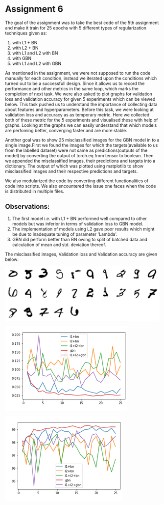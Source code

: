 # Assignment 6 

The goal of the assignment was to take the best code of the 5th assignment and make it train for 25 epochs with 5 different types of regularization techniques given as:

1. with L1 + BN
2. with L2 + BN
3. with L1 and L2 with BN
4. with GBN
5. with L1 and L2 with GBN

As mentioned in the assignment, we were not supposed to run the code manually for each condition, instead we iterated upon the conditions which turned out to be a successfull design.
Since it allows us to record the performance and  other metrics in the same loop, which marks the completion of next task.
We were also asked to plot graphs for validation loss and validation accuracy for given 5 experiments which can be viewed below.
This task pushed us to understand the importance of collecting data about features and hyperparameters. Before this task, we were looking at validation loss and accuracy as 
as temporary metric. Here we collected both of these metric for the 5 experiments and visualised these with help of graphs.
Looking at the graphs we can easily understand that which models are perfoming better, converging faster and are more stable. 


Another goal was to show 25 misclassified images for the GBN model in to a single image.First we found the images for which the targets(available to us from the labelled dataset)
were not same as predictions(outputs of the model) by converting the output of torch.eq from tensor to boolean. Then we appended the misclassified images, their predictions and 
targets into a dictionary. The output of which was plotted using matplotlib to show misclassified images and their respective predictions and targets.

We also modularized the code by converting different functionalities of code into scripts. We also encountered the issue one faces when the code is distributed in multiple files.


## Observations:
1. The first model i.e. with L1 + BN performed well compared to other models but was inferior in terms of validation loss to GBN model.
2. The implementation of models using L2 gave poor results which might be due to inadequate tuning of parameter 'Lambda'.
3. GBN did perform better than BN owing to split of batched data and calculation of mean and std. deviation thereof.

The misclassified images, Validation loss and Validation accuracy are given below:
 

![alt text](https://raw.githubusercontent.com/curiouswala/EVA/main/A6/misclass.png)

![alt text](https://raw.githubusercontent.com/curiouswala/EVA/main/A6/loss.png)


![alt text](https://raw.githubusercontent.com/curiouswala/EVA/main/A6/acc.png)
